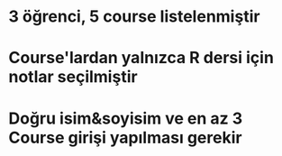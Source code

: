 #
# 3 öğrenci, 5 course listelenmiştir
# Course'lardan yalnızca R dersi için notlar seçilmiştir
# Doğru isim&soyisim ve en az 3 Course girişi yapılması gerekir
